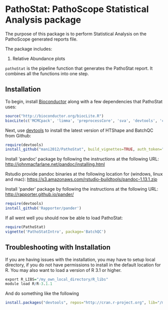 PathoStat: PathoScope Statistical Analysis package
==================================================

The purpose of this package is to perform Statistical Analysis on the PathoScope generated reports file.

The package includes:

1. Relative Abundance plots

`pathoStat` is the pipeline function that generates the PathoStat report. It combines all the functions into one step.

## Installation

To begin, install [Bioconductor](http://www.bioconductor.org/) along with a
few dependencies that PathoStat uses:

```r
source("http://bioconductor.org/biocLite.R")
biocLite(c('MCMCpack', 'limma', 'preprocessCore', 'sva', 'devtools', 'corpcor', 'matrixStats', 'shiny', 'ggvis', 'd3heatmap', 'reshape2', 'scales'))
```

Next, use [devtools](https://github.com/hadley/devtools) to install the latest
version of HTShape and BatchQC from Github:
```r
require(devtools)
install_github("mani2012/PathoStat", build_vignettes=TRUE, auth_token="dadf36cdaef71a2f761f193862a8f6f3f36e3966")
```

Install 'pandoc' package by following the instructions at the following URL:
http://johnmacfarlane.net/pandoc/installing.html

Rstudio provide pandoc binaries at the following location for (windows, linux and mac):
https://s3.amazonaws.com/rstudio-buildtools/pandoc-1.13.1.zip 

Install 'pander' package by following the instructions at the following URL:
http://rapporter.github.io/pander/

```r
require(devtools)
install_github('Rapporter/pander')
```

If all went well you should now be able to load PathoStat:
```r
require(PathoStat)
vignette('PathoStatIntro', package='BatchQC')
```

## Troubleshooting with Installation

If you are having issues with the installation, you may have to setup local directory, if you do not have permissions to install in the default location for R. You may also want to load a version of R 3.1 or higher.
```r
export R_LIBS="/my_own_local_directory/R_libs"
module load R/R-3.1.1
```

And do something like the following
```r
install.packages("devtools", repos="http://cran.r-project.org", lib="/my_own_local_directory/R_libs")
```